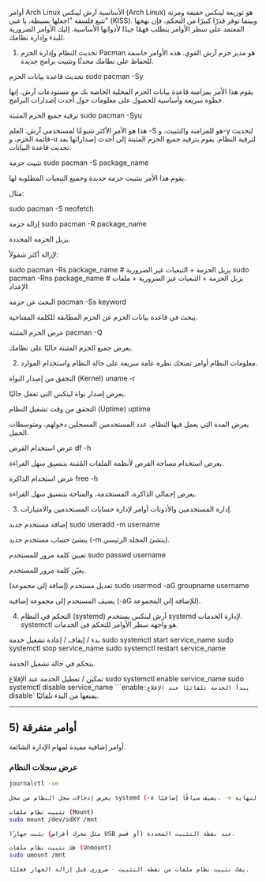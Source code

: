 أوامر Arch Linux الأساسية
آرش لينكس (Arch Linux) هو توزيعة لينكس خفيفة ومرنة تتبع فلسفة "اجعلها بسيطة، يا غبي" (KISS). وبينما توفر قدرًا كبيرًا من التحكم، فإن نهجها المعتمد على سطر الأوامر يتطلب فهمًا جيدًا لأدواتها الأساسية. إليك الأوامر الضرورية للبدء وإدارة نظامك.

1) تحديث النظام وإدارة الحزم
Pacman هو مدير حزم آرش القوي. هذه الأوامر حاسمة للحفاظ على نظامك محدثًا وتثبيت برامج جديدة.

تحديث قاعدة بيانات الحزم
sudo pacman -Sy

يقوم هذا الأمر بمزامنة قاعدة بيانات الحزم المحلية الخاصة بك مع مستودعات آرش. إنها خطوة سريعة وأساسية للحصول على معلومات حول أحدث إصدارات البرامج.

ترقية جميع الحزم المثبتة
sudo pacman -Syu

هذا هو الأمر الأكثر شيوعًا لمستخدمي آرش. العلم -S هو للمزامنة والتثبيت، و-y لتحديث قائمة الحزم، و-u لترقية النظام. يقوم بترقية جميع الحزم المثبتة إلى أحدث إصداراتها بعد تحديث قاعدة البيانات.

تثبيت حزمة
sudo pacman -S package_name

يقوم هذا الأمر بتثبيت حزمة جديدة وجميع التبعيات المطلوبة لها.

مثال:

sudo pacman -S neofetch

إزالة حزمة
sudo pacman -R package_name

يزيل الحزمة المحددة.

لإزالة أكثر شمولاً:

sudo pacman -Rs package_name   # يزيل الحزمة + التبعيات غير الضرورية
sudo pacman -Rns package_name  # يزيل الحزمة + التبعيات غير الضرورية + ملفات الإعداد

البحث عن حزمة
pacman -Ss keyword

يبحث في قاعدة بيانات الحزم عن الحزم المطابقة للكلمة المفتاحية.

عرض الحزم المثبتة
pacman -Q

يعرض جميع الحزم المثبتة حاليًا على نظامك.

2) معلومات النظام
أوامر تمنحك نظرة عامة سريعة على حالة النظام واستخدام الموارد.

التحقق من إصدار النواة (Kernel)
uname -r

يعرض إصدار نواة لينكس التي تعمل حاليًا.

التحقق من وقت تشغيل النظام (Uptime)
uptime

يعرض المدة التي يعمل فيها النظام، عدد المستخدمين المسجلين دخولهم، ومتوسطات الحمل.

عرض استخدام القرص
df -h

يعرض استخدام مساحة القرص لأنظمة الملفات المُثبتة بتنسيق سهل القراءة.

عرض استخدام الذاكرة
free -h

يعرض إجمالي الذاكرة، المستخدمة، والمتاحة بتنسيق سهل القراءة.

3) إدارة المستخدمين والأذونات
أوامر لإدارة حسابات المستخدمين والامتيازات.

إضافة مستخدم جديد
sudo useradd -m username

ينشئ حساب مستخدم جديد (-m ينشئ المجلد الرئيسي).

تعيين كلمة مرور للمستخدم
sudo passwd username

يعيّن كلمة مرور للمستخدم.

تعديل مستخدم (إضافة إلى مجموعة)
sudo usermod -aG groupname username

يضيف المستخدم إلى مجموعة إضافية (-aG للإضافة إلى المجموعة).

4) التحكم في النظام (systemd)
آرش لينكس يستخدم systemd لإدارة الخدمات. systemctl هو واجهة سطر الأوامر للتحكم في الخدمات.

بدء / إيقاف / إعادة تشغيل خدمة
sudo systemctl start service_name
sudo systemctl stop service_name
sudo systemctl restart service_name

يتحكم في حالة تشغيل الخدمة.

تمكين / تعطيل الخدمة عند الإقلاع
sudo systemctl enable service_name
sudo systemctl disable service_name
```enable` يبدأ الخدمة تلقائيًا عند الإقلاع؛ `disable` يمنعها من البدء تلقائيًا.

---

## 5) أوامر متفرقة

أوامر إضافية مفيدة لمهام الإدارة الشائعة.

### عرض سجلات النظام

```bash
journalctl -xe

يعرض إدخالات سجل النظام من سجل systemd (-x يضيف سياقًا إضافيًا، -e يقفز إلى النهاية).

تثبيت نظام ملفات (Mount)
sudo mount /dev/sdXY /mnt

يثبت جهازًا (مثل محرك أقراص USB أو قسم) عند نقطة التثبيت المحددة.

فك تثبيت نظام ملفات (Unmount)
sudo umount /mnt

يفك تثبيت نظام ملفات من نقطة التثبيت - ضروري قبل إزالة الجهاز فعليًا.